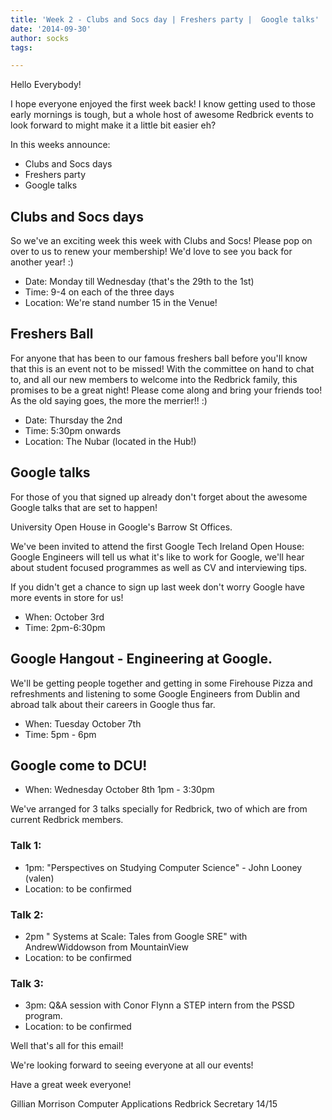 ```yaml
---
title: 'Week 2 - Clubs and Socs day | Freshers party |	Google talks'
date: '2014-09-30'
author: socks
tags:

---
```


Hello Everybody!

I hope everyone enjoyed the first week back! I know getting used
to those early mornings is tough, but a whole host of awesome Redbrick
events to look forward to might make it a little bit easier eh?

In this weeks announce:

*	Clubs and Socs days
*	Freshers party
*	Google talks

## Clubs and Socs days

So we've an exciting week this week with Clubs and Socs!
Please pop on over to us to renew your membership!
We'd love to see you back for another year! :)

 - Date: Monday till Wednesday (that's the 29th to the 1st)
 - Time: 9-4 on each of the three days
 - Location: We're stand number 15 in the Venue!

## Freshers Ball

For anyone that has been to our famous freshers ball before you'll
know that this is an event not to be missed!
With the committee on hand to chat to, and all our new members to
welcome into the Redbrick family, this promises to be a great night!
Please come along and bring your friends too! As the old saying goes,
the more the merrier!! :)

 - Date: Thursday the 2nd
 - Time: 5:30pm onwards
 - Location: The Nubar (located in the Hub!)

## Google talks

For those of you that signed up already don't forget about the awesome
Google talks that are set to happen!

University Open House in Google's Barrow St Offices.

We've been invited to attend the first Google Tech Ireland Open House:
Google Engineers will tell us what it's like to work for Google,
we'll hear about student focused programmes as well as CV and interviewing tips.

If you didn't get a chance to sign up last week don't worry Google
have more events in store for us!

 - When: October 3rd
 - Time: 2pm-6:30pm

## Google Hangout - Engineering at Google.

We'll be getting people together and getting in some Firehouse
Pizza and refreshments and listening to some Google Engineers from
Dublin and abroad talk about their careers in Google thus far.

 - When: Tuesday October 7th
 - Time: 5pm - 6pm

## Google come to DCU!

- When: Wednesday October 8th 1pm - 3:30pm

We've arranged for 3 talks specially for Redbrick, two of which
are from current Redbrick  members.

### Talk 1:
 - 1pm: "Perspectives on Studying Computer Science" - John Looney (valen)
 - Location: to be confirmed

### Talk 2:
 - 2pm " Systems at Scale: Tales from Google SRE" with AndrewWiddowson from MountainView
 - Location: to be confirmed

### Talk 3:
 - 3pm: Q&A session with Conor Flynn a STEP intern from the PSSD program.
 - Location: to be confirmed

Well that's all for this email!

We're looking forward to seeing everyone at all our events!

Have a great week everyone!

Gillian Morrison
Computer Applications
Redbrick Secretary 14/15
